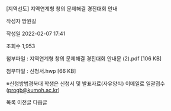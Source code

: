[지역선도] 지역연계형 창의 문제해결 경진대회 안내



작성자
방원길


작성일
2022-02-07 17:41


조회수
1,953


첨부파일 : 지역연계형 창의 문제해결 경진대회 안내문 (2).pdf [106 KB]  

첨부파일 : 신청서.hwp [66 KB]


※신청방법경북대 학생은 신청서 및 발표자료(자유양식) 이메일로 일괄접수 (progb@kumoh.ac.kr)﻿





목록
이전글
다음글




